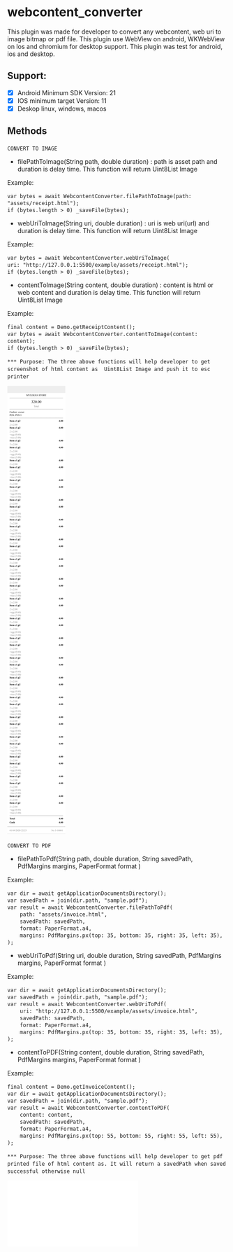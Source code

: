 # webcontent_converter

This plugin was made for developer to convert any webcontent, web uri to image bitmap or pdf file. This plugin use WebView on android, WKWebView on Ios and chromium for desktop support. This plugin was test for android, ios and desktop. 

## Support:

- [x] Android Minimum SDK Version: 21
- [x] IOS minimum target Version: 11
- [x] Deskop linux, windows, macos

## Methods

`CONVERT TO IMAGE`

- filePathToImage(String path, double duration) : path is asset path and duration is delay time. This function will return Uint8List Image

Example: 

```
var bytes = await WebcontentConverter.filePathToImage(path: "assets/receipt.html");
if (bytes.length > 0) _saveFile(bytes);
```

- webUriToImage(String uri, double duration) : uri is web uri(url) and duration is delay time. This function will return Uint8List Image

Example:

```
var bytes = await WebcontentConverter.webUriToImage(
uri: "http://127.0.0.1:5500/example/assets/receipt.html");
if (bytes.length > 0) _saveFile(bytes);
```

- contentToImage(String content, double duration) : content is html or web content and duration is delay time. This function will return Uint8List Image

Example:

```
final content = Demo.getReceiptContent();
var bytes = await WebcontentConverter.contentToImage(content: content);
if (bytes.length > 0) _saveFile(bytes);
```

`*** Purpose: The three above functions will help developer to get screenshot of html content as  Uint8List Image and push it to esc printer`

![Receipt screenshot](screenshots/receipt.jpeg?raw=true "Receipt")

`CONVERT TO PDF`

- filePathToPdf(String path, double duration, String savedPath, PdfMargins margins, PaperFormat format )

Example:

```
var dir = await getApplicationDocumentsDirectory();
var savedPath = join(dir.path, "sample.pdf");
var result = await WebcontentConverter.filePathToPdf(
    path: "assets/invoice.html",
    savedPath: savedPath,
    format: PaperFormat.a4,
    margins: PdfMargins.px(top: 35, bottom: 35, right: 35, left: 35),
);
```

- webUriToPdf(String uri, double duration, String savedPath, PdfMargins margins, PaperFormat format )

Example:

```
var dir = await getApplicationDocumentsDirectory();
var savedPath = join(dir.path, "sample.pdf");
var result = await WebcontentConverter.webUriToPdf(
    uri: "http://127.0.0.1:5500/example/assets/invoice.html",
    savedPath: savedPath,
    format: PaperFormat.a4,
    margins: PdfMargins.px(top: 35, bottom: 35, right: 35, left: 35),
);
```

- contentToPDF(String content, double duration, String savedPath, PdfMargins margins, PaperFormat format )

Example:

```
final content = Demo.getInvoiceContent();
var dir = await getApplicationDocumentsDirectory();
var savedPath = join(dir.path, "sample.pdf");
var result = await WebcontentConverter.contentToPDF(
    content: content,
    savedPath: savedPath,
    format: PaperFormat.a4,
    margins: PdfMargins.px(top: 55, bottom: 55, right: 55, left: 55),
);
```

`*** Purpose: The three above functions will help developer to get pdf printed file of html content as. It will return a savedPath when saved successful otherwise null`

![Invoice screenshot](screenshots/invoice.pdf?raw=true "Invoice")